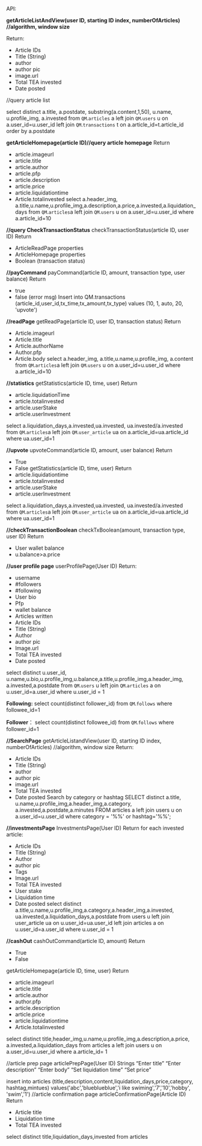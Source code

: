 API:

**getArticleListAndView(user ID, starting ID index, numberOfArticles) //algorithm, window size**

Return:
- Article IDs
- Title (String)
- author
- author pic
- image.url
- Total TEA invested
- Date posted

//query article list

select distinct a.title, a.postdate, substring(a.content,1,50), u.name, u.profile_img, a.invested
from `QM`.`articles` a left join `QM`.`users` u on a.user_id=u.user_id
left join `QM`.`transactions` t on a.article_id=t.article_id
order by a.postdate

**getArticleHomepage(article ID)//query article homepage**
Return
- article.imageurl
- article.title
- article.author
- article.pfp
- article.description
- article.price
- article.liquidationtime
- Article.totalinvested
select a.header_img, a.title,u.name,u.profile_img,a.description,a.price,a.invested,a.liquidation_days
from `QM`.`articles`a left join  `QM`.`users` u on a.user_id=u.user_id
where a.article_id=10


**//query CheckTransactionStatus**
checkTransactionStatus(article ID, user ID)
Return
- ArticleReadPage properties
- ArticleHomepage properties
- Boolean (transaction status)


**//payCommand**
payCommand(article ID, amount, transaction type, user balance)
Return
- true
- false (error msg)
Insert into QM.transactions (article_id,user_id,tx_time,tx_amount,tx_type)
values (10, 1, auto, 20, 'upvote')

**//readPage**
getReadPage(article ID, user ID, transaction status)
Return
- Article.imageurl
- Article.title
- Article.authorName
- Author.pfp
- Article.body
select a.header_img, a.title,u.name,u.profile_img, a.content
from `QM`.`articles`a left join  `QM`.`users` u on a.user_id=u.user_id
where a.article_id=10

**//statistics**
getStatistics(article ID, time, user)
Return
- article.liquidationTime
- article.totalinvested
- article.userStake
- article.userInvestment

select a.liquidation_days,a.invested,ua.invested, ua.invested/a.invested
from `QM`.`articles`a left join  `QM`.`user_article` ua on a.article_id=ua.article_id
where ua.user_id=1


**//upvote**
upvoteCommand(article ID, amount, user balance)
Return
- True
- False
getStatistics(article ID, time, user)
Return
- article.liquidationtime
- article.totalinvested
- article.userStake
- article.userInvestment

select a.liquidation_days,a.invested,ua.invested, ua.invested/a.invested
from `QM`.`articles`a left join  `QM`.`user_article` ua on a.article_id=ua.article_id
where ua.user_id=1

**//checkTransactionBoolean**
checkTxBoolean(amount, transaction type, user ID)
Return
- User wallet balance
- u.balance>a.price 

**//user profile page**
userProfilePage(User ID)
Return:
- username
- #followers
- #following
- User bio
- Pfp
- wallet balance
- Articles written
- Article IDs
- Title (String)
- Author
- author pic
- Image.url
- Total TEA invested
- Date posted

select distinct
u.user_id, u.name,u.bio,u.profile_img,u.balance,a.title,u.profile_img,a.header_img,
a.invested,a.postdate
from `QM`.`users` u left join `QM`.`articles` a on u.user_id=a.user_id
where u.user_id = 1

**Following:**
select count(distinct follower_id)
from `QM`.`follows`
where followee_id=1

**Follower**：
select count(distinct followee_id)
from `QM`.`follows` where follower_id=1

**//SearchPage**
getArticleListandView(user ID, starting ID index, numberOfArticles) 
//algorithm, window size
Return:
- Article IDs
- Title (String)
- author
- author pic
- image.url
- Total TEA invested
- Date posted
Search by category or hashtag
SELECT distinct
a.title, u.name,u.profile_img,a.header_img,a.category, a.invested,a.postdate,a.minutes
FROM articles a left join users u on a.user_id=u.user_id
where category = '%%' or hashtag='%%';

**//investmentsPage**
InvestmentsPage(User ID)
Return for each invested article:
- Article IDs
- Title (String)
- Author
- author pic
- Tags
- Image.url
- Total TEA invested
- User stake
- Liquidation time
- Date posted
select distinct
a.title,u.name,u.profile_img,a.category,a.header_img,a.invested,
ua.invested,a.liquidation_days,a.postdate
from users u left join user_article ua on u.user_id=ua.user_id
 left join articles a on u.user_id=a.user_id
where u.user_id = 1

**//cashOut**
cashOutCommand(article ID, amount)
Return
- True
- False

getArticleHomepage(article ID, time, user)
Return
- article.imageurl
- article.title
- article.author
- author.pfp
- article.description
- article.price
- article.liquidationtime
- Article.totalinvested



select distinct
title,header_img,u.name,u.profile_img,a.description,a.price,
a.invested,a.liquidation_days
from articles a left join users u on a.user_id=u.user_id
where a.article_id= 1



//article prep page
articlePrepPage(User ID)
Strings
“Enter title”
“Enter description”
“Enter body”
“Set liquidation time”
“Set price”

insert into articles (title,description,content,liquidation_days,price,category,
hashtag,mintues) values('abc','blueblueblue','i like swiming','7','10','hobby',
'swim','1')
//article confirmation page
articleConfirmationPage(Article ID)
Return
- Article title
- Liquidation time
- Total TEA invested

select distinct
title,liquidation_days,invested
from articles 

